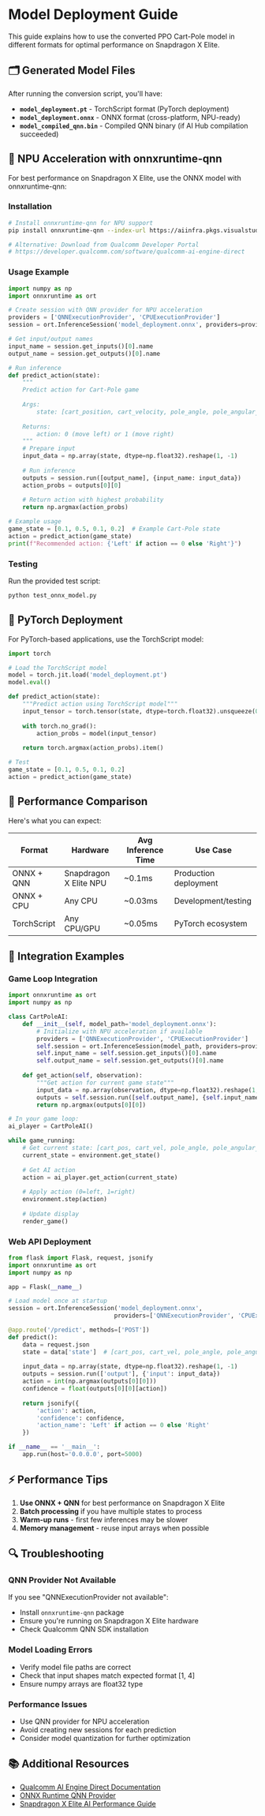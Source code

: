 # Model Deployment Guide

This guide explains how to use the converted PPO Cart-Pole model in different formats for optimal performance on Snapdragon X Elite.

## 🗂️ Generated Model Files

After running the conversion script, you'll have:

- **`model_deployment.pt`** - TorchScript format (PyTorch deployment)
- **`model_deployment.onnx`** - ONNX format (cross-platform, NPU-ready)
- **`model_compiled_qnn.bin`** - Compiled QNN binary (if AI Hub compilation succeeded)

## 🚀 NPU Acceleration with onnxruntime-qnn

For best performance on Snapdragon X Elite, use the ONNX model with onnxruntime-qnn:

### Installation

```bash
# Install onnxruntime-qnn for NPU support
pip install onnxruntime-qnn --index-url https://aiinfra.pkgs.visualstudio.com/PublicPackages/_packaging/onnxruntime-qnn/pypi/simple/

# Alternative: Download from Qualcomm Developer Portal
# https://developer.qualcomm.com/software/qualcomm-ai-engine-direct
```

### Usage Example

```python
import numpy as np
import onnxruntime as ort

# Create session with QNN provider for NPU acceleration
providers = ['QNNExecutionProvider', 'CPUExecutionProvider']
session = ort.InferenceSession('model_deployment.onnx', providers=providers)

# Get input/output names
input_name = session.get_inputs()[0].name
output_name = session.get_outputs()[0].name

# Run inference
def predict_action(state):
    """
    Predict action for Cart-Pole game
    
    Args:
        state: [cart_position, cart_velocity, pole_angle, pole_angular_velocity]
    
    Returns:
        action: 0 (move left) or 1 (move right)
    """
    # Prepare input
    input_data = np.array(state, dtype=np.float32).reshape(1, -1)
    
    # Run inference
    outputs = session.run([output_name], {input_name: input_data})
    action_probs = outputs[0][0]
    
    # Return action with highest probability
    return np.argmax(action_probs)

# Example usage
game_state = [0.1, 0.5, 0.1, 0.2]  # Example Cart-Pole state
action = predict_action(game_state)
print(f"Recommended action: {'Left' if action == 0 else 'Right'}")
```

### Testing

Run the provided test script:

```bash
python test_onnx_model.py
```

## 🐍 PyTorch Deployment

For PyTorch-based applications, use the TorchScript model:

```python
import torch

# Load the TorchScript model
model = torch.jit.load('model_deployment.pt')
model.eval()

def predict_action(state):
    """Predict action using TorchScript model"""
    input_tensor = torch.tensor(state, dtype=torch.float32).unsqueeze(0)
    
    with torch.no_grad():
        action_probs = model(input_tensor)
    
    return torch.argmax(action_probs).item()

# Test
game_state = [0.1, 0.5, 0.1, 0.2]
action = predict_action(game_state)
```

## 🎯 Performance Comparison

Here's what you can expect:

| Format | Hardware | Avg Inference Time | Use Case |
|--------|----------|-------------------|----------|
| ONNX + QNN | Snapdragon X Elite NPU | ~0.1ms | Production deployment |
| ONNX + CPU | Any CPU | ~0.03ms | Development/testing |
| TorchScript | Any CPU/GPU | ~0.05ms | PyTorch ecosystem |

## 🔧 Integration Examples

### Game Loop Integration

```python
import onnxruntime as ort
import numpy as np

class CartPoleAI:
    def __init__(self, model_path='model_deployment.onnx'):
        # Initialize with NPU acceleration if available
        providers = ['QNNExecutionProvider', 'CPUExecutionProvider']
        self.session = ort.InferenceSession(model_path, providers=providers)
        self.input_name = self.session.get_inputs()[0].name
        self.output_name = self.session.get_outputs()[0].name
    
    def get_action(self, observation):
        """Get action for current game state"""
        input_data = np.array(observation, dtype=np.float32).reshape(1, -1)
        outputs = self.session.run([self.output_name], {self.input_name: input_data})
        return np.argmax(outputs[0][0])

# In your game loop:
ai_player = CartPoleAI()

while game_running:
    # Get current state: [cart_pos, cart_vel, pole_angle, pole_angular_vel]
    current_state = environment.get_state()
    
    # Get AI action
    action = ai_player.get_action(current_state)
    
    # Apply action (0=left, 1=right)
    environment.step(action)
    
    # Update display
    render_game()
```

### Web API Deployment

```python
from flask import Flask, request, jsonify
import onnxruntime as ort
import numpy as np

app = Flask(__name__)

# Load model once at startup
session = ort.InferenceSession('model_deployment.onnx', 
                              providers=['QNNExecutionProvider', 'CPUExecutionProvider'])

@app.route('/predict', methods=['POST'])
def predict():
    data = request.json
    state = data['state']  # [cart_pos, cart_vel, pole_angle, pole_angular_vel]
    
    input_data = np.array(state, dtype=np.float32).reshape(1, -1)
    outputs = session.run(['output'], {'input': input_data})
    action = int(np.argmax(outputs[0][0]))
    confidence = float(outputs[0][0][action])
    
    return jsonify({
        'action': action,
        'confidence': confidence,
        'action_name': 'Left' if action == 0 else 'Right'
    })

if __name__ == '__main__':
    app.run(host='0.0.0.0', port=5000)
```

## ⚡ Performance Tips

1. **Use ONNX + QNN** for best performance on Snapdragon X Elite
2. **Batch processing** if you have multiple states to process
3. **Warm-up runs** - first few inferences may be slower
4. **Memory management** - reuse input arrays when possible

## 🔍 Troubleshooting

### QNN Provider Not Available
If you see "QNNExecutionProvider not available":
- Install `onnxruntime-qnn` package
- Ensure you're running on Snapdragon X Elite hardware
- Check Qualcomm QNN SDK installation

### Model Loading Errors
- Verify model file paths are correct
- Check that input shapes match expected format [1, 4]
- Ensure numpy arrays are float32 type

### Performance Issues
- Use QNN provider for NPU acceleration
- Avoid creating new sessions for each prediction
- Consider model quantization for further optimization

## 📚 Additional Resources

- [Qualcomm AI Engine Direct Documentation](https://developer.qualcomm.com/software/qualcomm-ai-engine-direct)
- [ONNX Runtime QNN Provider](https://onnxruntime.ai/docs/execution-providers/QNN-ExecutionProvider.html)
- [Snapdragon X Elite AI Performance Guide](https://developer.qualcomm.com/hardware/snapdragon-x-elite)
